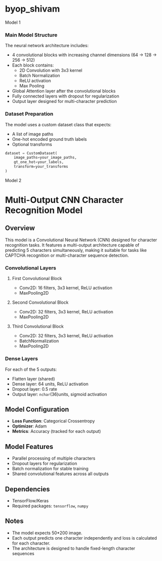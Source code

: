 # byop_shivam

Model 1

### Main Model Structure
The neural network architecture includes:
- 4 convolutional blocks with increasing channel dimensions (64 → 128 → 256 → 512)
- Each block contains:
  - 2D Convolution with 3x3 kernel
  - Batch Normalization
  - ReLU activation
  - Max Pooling
- Global Attention layer after the convolutional blocks
- Fully connected layers with dropout for regularization
- Output layer designed for multi-character prediction

### Dataset Preparation

The model uses a custom dataset class that expects:
- A list of image paths
- One-hot encoded ground truth labels
- Optional transforms

```python
dataset = CustomDataset(
    image_paths=your_image_paths,
    gt_one_hot=your_labels,
    transform=your_transforms
)
```

Model 2
# Multi-Output CNN Character Recognition Model

## Overview
This model is a Convolutional Neural Network (CNN) designed for character recognition tasks. It features a multi-output architecture capable of predicting 5 characters simultaneously, making it suitable for tasks like CAPTCHA recognition or multi-character sequence detection.

### Convolutional Layers
1. First Convolutional Block
   - Conv2D: 16 filters, 3x3 kernel, ReLU activation
   - MaxPooling2D
   
2. Second Convolutional Block
   - Conv2D: 32 filters, 3x3 kernel, ReLU activation
   - MaxPooling2D
   
3. Third Convolutional Block
   - Conv2D: 32 filters, 3x3 kernel, ReLU activation
   - BatchNormalization
   - MaxPooling2D

### Dense Layers
For each of the 5 outputs:
- Flatten layer (shared)
- Dense layer: 64 units, ReLU activation
- Dropout layer: 0.5 rate
- Output layer: `nchar`(36)units, sigmoid activation

## Model Configuration
- **Loss Function**: Categorical Crossentropy
- **Optimizer**: Adam
- **Metrics**: Accuracy (tracked for each output)

## Model Features
- Parallel processing of multiple characters
- Dropout layers for regularization
- Batch normalization for stable training
- Shared convolutional features across all outputs

## Dependencies
- TensorFlow/Keras
- Required packages: `tensorflow`, `numpy`

## Notes
- The model expects 50*200 image.
- Each output predicts one character independently and loss is calculated for each character. 
- The architecture is designed to handle fixed-length character sequences
